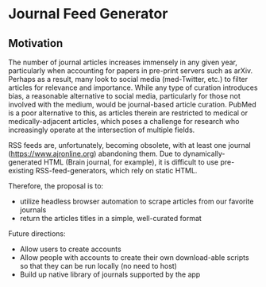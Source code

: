 # Journal Feed Generator
## Motivation
The number of journal articles increases immensely in any given year, particularly when accounting for papers in pre-print servers such as arXiv. Perhaps as a result, many look to social media (med-Twitter, etc.) to filter articles for relevance and importance. While any type of curation introduces bias, a reasonable alternative to social media, particularly for those not involved with the medium, would be journal-based article curation. PubMed is a poor alternative to this, as articles therein are restricted to medical or medically-adjacent articles, which poses a challenge for research who increasingly operate at the intersection of multiple fields.

RSS feeds are, unfortunately, becoming obsolete, with at least one journal (https://www.ajronline.org) abandoning them. Due to dynamically-generated HTML (Brain journal, for example), it is difficult to use pre-existing RSS-feed-generators, which rely on static HTML.

Therefore, the proposal is to:
- utilize headless browser automation to scrape articles from our favorite journals
- return the articles titles in a simple, well-curated format

Future directions:
- Allow users to create accounts
- Allow people with accounts to create their own download-able scripts so that they can be run locally (no need to host)
- Build up native library of journals supported by the app
